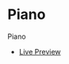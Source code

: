 # Piano
 Piano
 <ul>
 <li>
 <a href="https://codringavan.github.io/Piano/">Live Preview</a>
 </li>
 </ul>